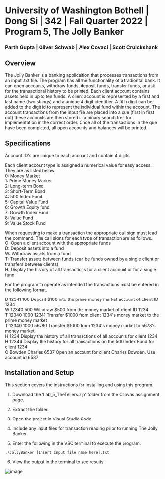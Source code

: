 
# University of Washington Bothell | Dong Si | 342 | Fall Quarter 2022 | Program 5, The Jolly Banker
### Parth Gupta | Oliver Schwab | Alex Covaci | Scott Cruickshank

## Overview
The Jolly Banker is a banking applicaition that processes transactions from an input .txt file. The program has all the functionality of a tradiontal bank. It can  open accounts, withdraw funds, deposit funds, transfer funds, or ask for the transactional history to be printed. Each client account contains assets held in up to ten funds. A client account is represented by a first and last name (two strings) and a unique 4 digit identifier. A fifth digit can be added to the digit id to represent the individual fund within the account. The account transactions from the input file are placed into a que (first in first out) these accounts are then stored in a binary search tree for implementation in the correct order. Once all of the transactions in the que have been completed, all open accounts and balances will be printed. 

## Specifications

Account ID's are unique to each account and contain 4 digits <br>

Each client account type is assigned a numerical value for easy access. They are as listed below. <br>
0: Money Market <br>
1: Prime Money Market <br>
2: Long-term Bond <br>
3: Short-Term Bond <br>
4: 500 Index Fund <br>
5: Capital Value Fund <br>
6: Growth Equity fund <br>
7: Growth Index Fund <br>
8: Value Fund <br>
9: Value Stock Fund <br>

When requesting to make a transaction the appropriate call sign must lead the command. The call signs for each type of transaction are as follows.. <br>
O: Open a client account with the appropriate funds <br>
D: Deposit assets into a fund <br>
W: Withdraw assets from a fund <br>
T: Transfer assets between funds (can be funds owned by a single client or 
transfers between clients) <br> 
H: Display the history of all transactions for a client account or for a single fund <br>



For the program to operate as intended the transactions must be entered in the following format. <br>

D 12341 100 Deposit $100 into the prime money market account of client ID 1234 <br>
W 12340 500 Withdraw $500 from the money market of client ID 1234 <br>
T 12340 1000 12341 Transfer $1000 from client 1234's money market to the prime money market <br>
T 12340 1000 56780  Transfer $1000 from 1234's money market to 5678's money market <br>
H 1234  Display the history of all transactions of all accounts for client 1234 <br>
H 12344 Display the history for all transactions on the 500 Index Fund for client 1234 <br>
O Bowden Charles 6537 Open an account for client Charles Bowden.  Use account id 6537 <br>

## Installation and Setup

This section covers the instructions for installing and using this program.

1. Download the 'Lab_5_TheTellers.zip' folder from the Canvas assignment page.

2. Extract the folder.

3. Open the project in Visual Studio Code.

4. Include any input files for transaction reading prior to running The Jolly Banker.

5. Enter the following in the VSC terminal to execute the program. 
```
./JollyBanker [Insert Input file name here].txt
```
6. View the output in the terminal to see results.

![image](https://user-images.githubusercontent.com/114828394/207221675-ac63bd1e-6b10-4ef8-a2fb-eb3152568b2a.png)



  
